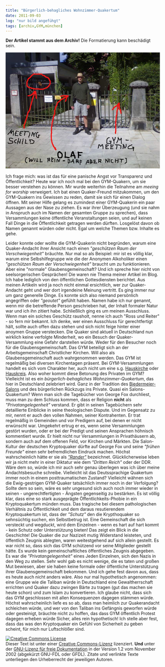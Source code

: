 ```yaml
---
title: "Bürgerlich-behagliches Wohnzimmer-Quakertum"
date: 2011-09-03
log: "nur bild angefühgt"
tags: [archiv,GYM,münchen]
---
```

**Der Artikel stammt aus dem Archiv!** Die Formatierung kann beschädigt sein.

![olaf_aussgeschlossen_vor_der_tuer_kl.jpg](olaf_aussgeschlossen_vor_der_tuer_kl.jpg)


Ich frage mich: was ist das f&uuml;r eine panische Angst vor Transparenz und &Ouml;ffentlichkeit? Heute war ich noch mal bei den GYM-Quakern, um sie besser verstehen zu k&ouml;nnen. Mir wurde weiterhin die Teilnahme am <i>meeing for worship</i> verweigert. Ich bat einen Quaker-Freund mitzukommen, um den GYM-Quakern ins Gewissen zu reden, damit sie sich f&uuml;r einen Dialog &ouml;ffnen. Mit seiner Hilfe gelang es zumindest einer GYM-Quakerin ein paar Aussagen aus der Nase zu ziehen. Es war ihrer &Uuml;berzeugung (und sie nahm in Anspruch auch im Namen der gesamten Gruppe zu sprechen), dass Versammlungen keine &ouml;ffentliche Veranstaltungen seien, und auf keinen Fall Dinge in die &Ouml;ffentlichkeit getragen werden d&uuml;rften. Losgel&ouml;st davon ob Namen genannt w&uuml;rden oder nicht. Egal um welche Themen bzw. Inhalte es gehe.
<!--break-->
Leider konnte oder wollte die GYM-Quakerin nicht begr&uuml;nden, warum eine Quaker-Andacht ihrer Ansicht nach einen <i>&quot;gesch&uuml;tzen Raum der Verschwiegenheit&quot;</i> br&auml;uchte. Nur mal so als Beispiel: mir ist es v&ouml;llig klar, warum eine Selbshilfegruppe wie die der Anonymen Alkoholiker einen <i>&quot;gesch&uuml;tzen Raum der Verschwiegenheit&quot;</i> braucht um zu funktionieren. Aber eine &quot;normale&quot; Glaubensgemeinschaft? Und ich spreche hier nicht von seelsorgerischen Gespr&auml;chen! Die waren nie Thema meiner Artikel im Blog. Ich habe lediglich von den &ouml;ffentlichen Gottesdiensten berichtet. Aus meinen Artikeln wird ja noch nicht einmal ersichtlich, wer zur Quaker-Andacht geht und wer dort irgendeine Meinung vertritt. Es ging immer nur um ganz generelle Dinge. Es konnte sich also niemand pers&ouml;nlich angegriffen oder <i>&quot;geoutet&quot;</i> gef&uuml;hlt haben. Namen habe ich nur genannt, wenn mir die betreffende Person geschrieben hat, der Inhalt formaler Natur war und ich ihn zitiert habe. Schlie&szlig;lich ging es um meinen Ausschluss. Wenn man ein solches Gesch&uuml;tz rausholt, nenne ich auch &quot;Ross und Reiter&quot; - so fern mir bekannt. Ich denke, wer einen Ausschluss f&uuml;r gerechtfertigt h&auml;lt, sollte auch offen dazu stehen und sich nicht feige hinter einer anoymen Gruppe verstecken.
Die Quaker sind aktuell in Deutschland nun wirklich keine verfolgte Minderheit, wo ein Besuch der Quaker-Versammlung eine Gefahr darstellen w&uuml;rde. Weder f&uuml;r den Besucher noch f&uuml;r die Glaubensgemeinschaft. Das GYM beteiligt sich an der Arbeitsgemeinschaft Christlicher Kirchen. Will also als Glaubensgemeinschaft auch wahrgenommen werden. Das GYM ist regelm&auml;&szlig;ig bei diversen Kirchentagen pr&auml;sent. Bei GYM-Versammlungen handelt es sich vom Charakter her, auch nicht um eine s.g. <a href="http://de.wikipedia.org/wiki/Hauskirche">Hauskirche</a> oder <a href="http://de.wikipedia.org/wiki/Hauskreis">Hauskreis</a>.
Also woher kommt diese Betonung des Privaten im GYM? Vielleicht ist es ein <i>b&uuml;rgerlich-behagliches Wohnzimmer-Quakertum</i>, das hier in Deutschland zelebriert wird. Ganz in der Tradition des <a href="http://de.wikipedia.org/wiki/Literarischer_Salon">Biedermeier-Salons</a> und des b&uuml;rgerlichen R&uuml;ckzugs ins Private. Quasi ein Salons-Quakertum?
Wenn man sich die Tageb&uuml;cher von George Fox durchliest, muss man zu dem Schluss kommen, dass er Religion **nicht** als <i>&quot;Privatangelegenheit&quot;</i> verstand. Er gibt in seinen Tageb&uuml;chern sehr detaillierte Einblicke in seine theologischen Dispute. Und im Gegensatz zu mir, nennt er auch den vollen Nahmen, seiner Kontrahenten. Er trat regelm&auml;&szlig;ig in Gemeinden und vor Predigern auf, bei denen er nicht erw&uuml;nscht war. Umgekehrt ertrug er es, wenn seine Versammlungen gest&ouml;rt wurden, oder er bei der Predigt und seinen Ansprachen h&ouml;hnisch kommentiert wurde. Er hielt nicht nur Versammlungen in Privath&auml;usern ab, sondern auch auf dem offenen Feld, vor Kirchen und M&auml;rkten. Die Salon-Kultur der deutschen Kryptoquaker d&uuml;rfte auf George Fox und seine <i>&quot;fr&uuml;hen Freunde&quot;</i> einen sehr befremdlichen Eindruck machen. H&ouml;chst wahrscheinlich h&auml;tte er sie als <a href="http://en.wikipedia.org/wiki/Ranter"><i>&quot;Rander&quot;</i></a> bezeichnet.
Gl&uuml;cklicherweise leben wir ja nicht mehr in einer Diktatur wie dem <i>&quot;Dritten Reich&quot;</i> oder der DDR. W&auml;re dem so, w&uuml;rde ich mir auch sehr genau &uuml;berlegen was ich &uuml;ber meine Andachtsbesuche schreibe. Vielleicht ist das Deutssprachige Quakertum immer noch in einem posttraumatischen Zustand? Vielleicht w&auml;hnen sich die Ewig-gestrigen GYM-Quaker tats&auml;chlich immer noch in der Verfolgung? Sollte dem so sein, w&auml;re es sehr ungesund sich auch noch immer wieder in seinen - ungerechtfertigten - &Auml;ngsten gegenseitig zu best&auml;rken. Es ist v&ouml;llig klar, dass eine so stark ausgepr&auml;gte &Ouml;ffentlichkeits-Phobie in ein Kryptoquakertum m&uuml;nden muss.
Das tragische bei diesem pathologischen Verh&auml;ltnis zu &Ouml;ffentlichkeit und dem daraus resutierendem Kryptoquakertum ist, dass der <i>&quot;Schutz&quot;</i> den die Krypthoquaker so sehns&uuml;chtig suchen, ein Selbstbetrug ist. Eine Gemeinschaft die sich versteckt und wegduckt, wird dem Einzelnen - wenn es hart auf hart kommt - kein Schutz oder Unterst&uuml;tzung bieten! Das zeigt ein Blick in die Geschichte! Die Quaker die zur Nazizeit mutig Widerstand leisteten, und &ouml;ffentlich Zeugnis ablegten, waren weitestgehend auf sich allein gestellt. Es war nicht so, dass sich das GYM sch&uuml;tzend vor seine Mitglieder gestellt h&auml;tte. Es wurde kein gemeinschaftliches &ouml;ffentliches Zeugnis abgegeben. Es war die <i>&quot;Privatangelegenheit&quot;</i> eines Jeden Einzelnen, sich den Nazis in den Weg zu stellen. Sehr wohl gab es nicht wenige, die es taten und gro&szlig;en Mut bewiesen, aber sie haben keine formale oder &ouml;ffentliche Unterst&uuml;tzung ihrer Glaubensgemeinschaft bekommen. Und ich gehe fest davon aus, dass es heute auch nicht anders w&auml;re.   Also nur mal hypothetisch angenommen: eine Gruppe wie die Taliban w&uuml;rde in Deutschland eine Gewaltherrschaft errichten und Quaker dazu zwingen B&auml;rte zu tragen (gut das machen sie heute schon) und zum Islam zu konvertieren. Ich glaube nicht, dass sich das GYM geschlossen mit allen Konsequenzen dagegen st&auml;mmen w&uuml;rde. H&ouml;chst wahrscheinlich liefe es so ab, dass man heimlich zur Quakerandacht schleichen w&uuml;rde, und wer von den Taliban ins Gef&auml;ngnis geworfen w&uuml;rde oder gesteinigt, br&auml;uchte nicht zu hoffen, das dass GYM &ouml;ffentlich Protest dagegen erheben w&uuml;rde
Sicher, alles rein hypothetisch! Ich stelle aber fest, dass das was den Kryptoquaker ein Gef&uuml;hl von Sicherheit zu geben scheint, f&uuml;r mich nur Luftschl&ouml;&szlig;er sind.

<a href="http://creativecommons.org/licenses/by-sa/3.0/de/" rel="license"><img src="http://i.creativecommons.org/l/by-sa/3.0/de/88x31.png" style="border-width: 0pt;" alt="Creative Commons License" /></a><br />
Dieser <span rel="dc:type" href="http://purl.org/dc/dcmitype/Text" xmlns:dc="http://purl.org/dc/elements/1.1/">Text</span> ist unter einer <a href="http://creativecommons.org/licenses/by-sa/3.0/de/" rel="license">Creative Commons-Lizenz</a> lizenziert. **Und** unter der <a href="http://de.wikipedia.org/wiki/GFDL">GNU-Lizenz f&uuml;r freie Dokumentation</a> in der Version 1.2 vom November 2002 (abgek&uuml;rzt GNU-FDL oder GFDL). Zitate und verlinkte Texte unterliegen den Urheberrecht der jeweiligen Autoren.
